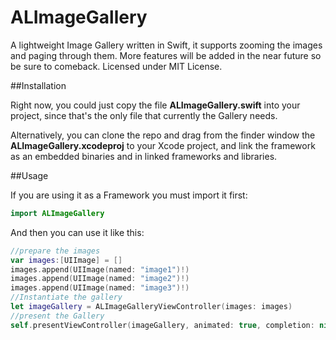# ALImageGallery

A lightweight Image Gallery written in Swift, it supports zooming the images and paging through them. 
More features will be added in the near future so be sure to comeback.
Licensed under MIT License.


##Installation 

Right now, you could just copy the file **ALImageGallery.swift** into your project, since that's the only file that currently the Gallery needs.

Alternatively, you can clone the repo and drag from the finder window the **ALImageGallery.xcodeproj** to your Xcode project, and link the framework as an embedded binaries and in linked frameworks and libraries.

##Usage

If you are using it as a Framework you must import it first:

```swift
import ALImageGallery
```
And then you can use it like this:

```swift
//prepare the images
var images:[UIImage] = []
images.append(UIImage(named: "image1")!)
images.append(UIImage(named: "image2")!)
images.append(UIImage(named: "image3")!)
//Instantiate the gallery
let imageGallery = ALImageGalleryViewController(images: images)
//present the Gallery
self.presentViewController(imageGallery, animated: true, completion: nil)
```


